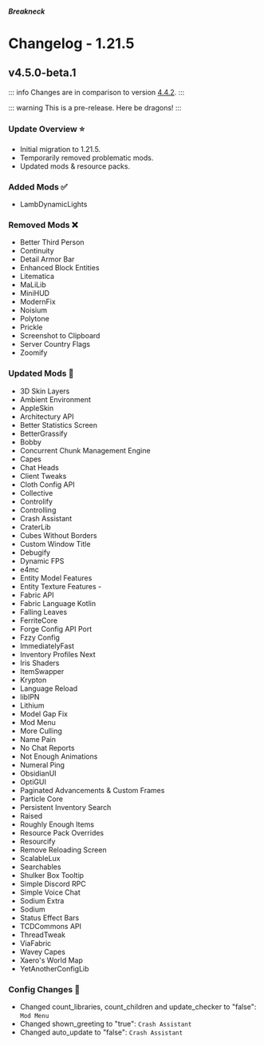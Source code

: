 




##### Breakneck

# Changelog - 1.21.5

## v4.5.0-beta.1 <a href='#v4.5.0-beta.1' id='v4.5.0-beta.1'></a>

<a href='https://github.com/CrismPack/Breakneck/blob/1.21.5/Changelogs/changelog_mods_4.5.0-beta.1.md'><Badge type='tip' text='Mod Updates'/></a><Badge type='info' text='Fabric Loader 0.16.14'/><Badge type='info' text='2025-04-21'/>

::: info
Changes are in comparison to version [4.4.2](1.21.4.md#v4.4.2).
:::

::: warning
This is a pre-release. Here be dragons!
:::

### Update Overview ⭐

- Initial migration to 1.21.5.
- Temporarily removed problematic mods.
- Updated mods & resource packs.

### Added Mods ✅

- LambDynamicLights

### Removed Mods ❌

- Better Third Person
- Continuity
- Detail Armor Bar
- Enhanced Block Entities
- Litematica
- MaLiLib
- MiniHUD
- ModernFix
- Noisium
- Polytone
- Prickle
- Screenshot to Clipboard
- Server Country Flags
- Zoomify

### Updated Mods 🔄

- 3D Skin Layers
- Ambient Environment
- AppleSkin
- Architectury API
- Better Statistics Screen
- BetterGrassify
- Bobby
- Concurrent Chunk Management Engine
- Capes
- Chat Heads
- Client Tweaks
- Cloth Config API
- Collective
- Controlify
- Controlling
- Crash Assistant
- CraterLib
- Cubes Without Borders
- Custom Window Title
- Debugify
- Dynamic FPS
- e4mc
- Entity Model Features
- Entity Texture Features -
- Fabric API
- Fabric Language Kotlin
- Falling Leaves
- FerriteCore
- Forge Config API Port
- Fzzy Config
- ImmediatelyFast
- Inventory Profiles Next
- Iris Shaders
- ItemSwapper
- Krypton
- Language Reload
- libIPN
- Lithium
- Model Gap Fix
- Mod Menu
- More Culling
- Name Pain
- No Chat Reports
- Not Enough Animations
- Numeral Ping
- ObsidianUI
- OptiGUI
- Paginated Advancements & Custom Frames
- Particle Core
- Persistent Inventory Search
- Raised
- Roughly Enough Items
- Resource Pack Overrides
- Resourcify
- Remove Reloading Screen
- ScalableLux
- Searchables
- Shulker Box Tooltip
- Simple Discord RPC
- Simple Voice Chat
- Sodium Extra
- Sodium
- Status Effect Bars
- TCDCommons API
- ThreadTweak
- ViaFabric
- Wavey Capes
- Xaero's World Map
- YetAnotherConfigLib

### Config Changes 📝

- Changed count_libraries, count_children and update_checker to "false": `Mod Menu`
- Changed shown_greeting to "true": `Crash Assistant`
- Changed auto_update to "false": `Crash Assistant`